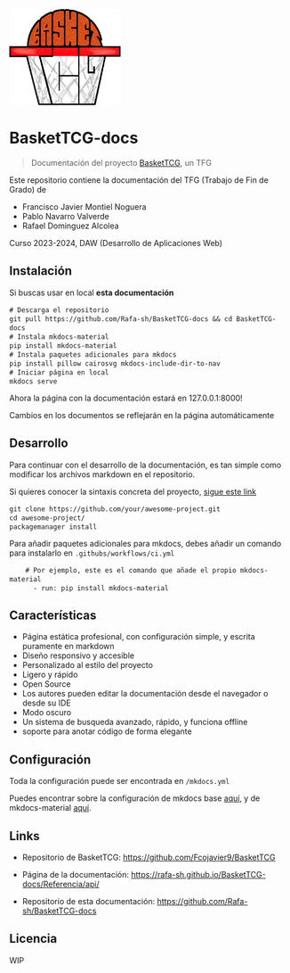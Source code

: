 <img src="/docs/assets/logo.png" width="200" />

# BasketTCG-docs
> Documentación del proyecto [BasketTCG](https://github.com/Fcojavier9/BasketTCG), un TFG

Este repositorio contiene la documentación del TFG (Trabajo de Fin de Grado) de
- Francisco Javier Montiel Noguera
- Pablo Navarro Valverde
- Rafael Dominguez Alcolea

Curso 2023-2024, DAW (Desarrollo de Aplicaciones Web) 

## Instalación

Si buscas usar en local **esta documentación**

```shell
# Descarga el repositorio
git pull https://github.com/Rafa-sh/BasketTCG-docs && cd BasketTCG-docs
# Instala mkdocs-material
pip install mkdocs-material
# Instala paquetes adicionales para mkdocs
pip install pillow cairosvg mkdocs-include-dir-to-nav
# Iniciar página en local
mkdocs serve
```
Ahora la página con la documentación estará en 127.0.0.1:8000!

Cambios en los documentos se reflejarán en la página automáticamente

## Desarrollo

Para continuar con el desarrollo de la documentación, es tan simple como modificar los archivos markdown en el repositorio.

Si quieres conocer la sintaxis concreta del proyecto, [sigue este link](https://rafa-sh.github.io/BasketTCG-docs/Referencia/markdown)

```shell
git clone https://github.com/your/awesome-project.git
cd awesome-project/
packagemanager install
```

Para añadir paquetes adicionales para mkdocs, debes añadir un comando para instalarlo en `.githubs/workflows/ci.yml`

```shell
    # Por ejemplo, este es el comando que añade el propio mkdocs-material
      - run: pip install mkdocs-material
```

## Características

- Página estática profesional, con configuración simple, y escrita puramente en markdown
- Diseño responsivo y accesible
- Personalizado al estilo del proyecto
- Ligero y rápido
- Open Source
- Los autores pueden editar la documentación desde el navegador o desde su IDE
- Modo oscuro
- Un sistema de busqueda avanzado, rápido, y funciona offline
- soporte para anotar código de forma elegante


## Configuración

Toda la configuración puede ser encontrada en `/mkdocs.yml`

Puedes encontrar sobre la configuración de mkdocs base [aquí](https://www.mkdocs.org/user-guide/configuration/), y de mkdocs-material [aquí](https://squidfunk.github.io/mkdocs-material/).

## Links

- Repositorio de BasketTCG: https://github.com/Fcojavier9/BasketTCG

- Página de la documentación: https://rafa-sh.github.io/BasketTCG-docs/Referencia/api/

- Repositorio de esta documentación: https://github.com/Rafa-sh/BasketTCG-docs

## Licencia

WIP
